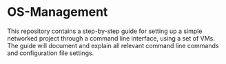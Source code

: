 # OS-Management
This repository contains a step-by-step guide for setting up a simple networked project through a command line interface, using a set of VMs. The guide will document and explain all relevant command line commands and configuration file settings.
